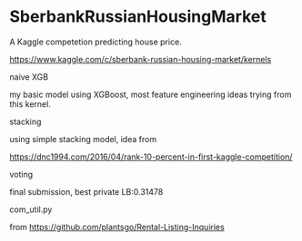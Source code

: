 # SberbankRussianHousingMarket
A Kaggle competetion predicting house price.

https://www.kaggle.com/c/sberbank-russian-housing-market/kernels

naive XGB

my basic model using XGBoost, most feature engineering ideas trying from this kernel.

stacking

using simple stacking model, idea from

https://dnc1994.com/2016/04/rank-10-percent-in-first-kaggle-competition/

voting

final submission, best private LB:0.31478

com_util.py

from https://github.com/plantsgo/Rental-Listing-Inquiries
